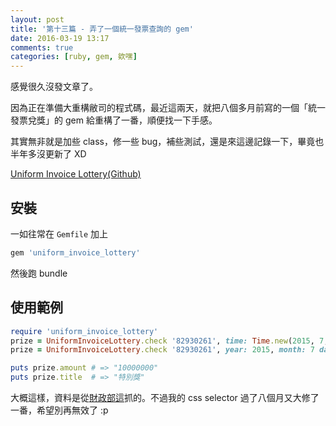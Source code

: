 ```yaml
---
layout: post
title: '第十三篇 - 弄了一個統一發票查詢的 gem'
date: 2016-03-19 13:17
comments: true
categories: [ruby, gem, 欸嘿]
---
```

感覺很久沒發文章了。

因為正在準備大重構敝司的程式碼，最近這兩天，就把八個多月前寫的一個「統一發票兌獎」的 gem 給重構了一番，順便找一下手感。

其實無非就是加些 class，修一些 bug，補些測試，還是來這邊記錄一下，畢竟也半年多沒更新了 XD

[Uniform Invoice Lottery(Github)](https://github.com/Yukaii/uniform-invoice-lottery)

## 安裝
一如往常在 `Gemfile` 加上

```ruby
gem 'uniform_invoice_lottery'
```
然後跑 bundle


## 使用範例

```ruby
require 'uniform_invoice_lottery'
prize = UniformInvoiceLottery.check '82930261', time: Time.new(2015, 7, 26)
prize = UniformInvoiceLottery.check '82930261', year: 2015, month: 7 day: 26

puts prize.amount # => "10000000"
puts prize.title  # => "特別獎"
```

大概這樣，資料是從[財政部這](http://www.etax.nat.gov.tw/etwmain/front/ETW183W1)抓的。不過我的 css selector 過了八個月又大修了一番，希望別再無效了 :p